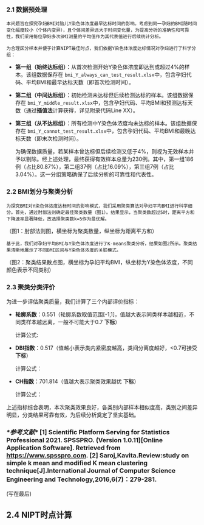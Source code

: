### 2.1 数据预处理

    本问题旨在探究孕妇BMI对胎儿Y染色体浓度最早达标时间的影响。考虑到同一孕妇的BMI随时间变化幅度较小（个体内变异），且个体间差异远大于时间变化量，为提高分析的准确性和可靠性，我们采用每位孕妇多次BMI测量的平均值作为其代表值进行后续统计分析。
    
    为合理区分样本并便于计算NIPT最佳时点，我们依据Y染色体浓度达标情况对孕妇进行了科学分组：

- **第一组（始终达标组）**：从首次检测开始Y染色体浓度即达到或超过4%的样本。该组数据保存在 `bmi_Y_always_can_test_result.xlsx`中，包含孕妇代码、平均BMI和最早达标天数（即首次检测时间）。
- **第二组（中间达标组）**：初始检测未达标但后续检测达标的样本。该组数据保存在 `bmi_Y_middle_result.xlsx`中，包含孕妇代码、平均BMI和预测达标天数（通过**插值法**计算获得，详见附录代码Line XX）。
- **第三组（从不达标组）**：所有检测中Y染色体浓度均未达标的样本。该组数据保存在 `bmi_Y_cannot_test_result.xlsx`中，包含孕妇代码、平均BMI和最晚达标天数（即末次检测时间）。

    为确保数据质量，若某样本曾达标但后续检测又低于4%，则视为无效样本并予以剔除。经上述处理，最终获得有效样本总量为230例。其中，第一组186例（占比80.87%），第二组37例（占比16.09%），第三组7例（占比3.04%）。这一分组策略确保了后续分析的可靠性和代表性。

### 2.2 BMI划分与聚类分析

    为探究BMI对Y染色体浓度达标时间的影响模式，我们采用聚类算法对孕妇平均BMI进行科学细分。首先，通过肘部法则确定最佳聚类数量（图1）。结果显示，当聚类数超过5时，距离平方和下降速率显著降低，故选择聚类数k=5作为最优解。

（图1：肘部法则图，横坐标为聚类数量，纵坐标为距离平方和）

    基于此，我们对孕妇平均BMI与Y染色体浓度进行了K-means聚类分析，结果如图2所示。聚类结果清晰地展示了不同BMI区间与Y染色体浓度的关联模式。

（图2：聚类结果散点图，横坐标为孕妇平均BMI，纵坐标为Y染色体浓度，不同颜色表示不同类别）

### 2.3 聚类分类评价

为进一步评估聚类质量，我们计算了三个内部评价指标：

- **轮廓系数**：0.551（轮廓系数取值范围[-1,1]，值越大表示同类样本越相近，不同类样本越远离，一般不可能大于0.7 **下标**）

  计算公式:
- **DBI指数**：0.517（值越小表示类内紧密度越高，类间分离度越好，<0.7可接受 **下标**）

  计算公式：
- **CH指数**：701.814（值越大表示聚类效果越优 **下标**）

  计算公式：

上述指标综合表明，本次聚类效果良好，各类别内部样本相似度高，类别之间差异明显，分类结果可靠有效，为后续分析奠定了坚实基础。

### ***\*参考文献\**** [1] Scientific Platform Serving for Statistics Professional 2021. SPSSPRO. (Version 1.0.11)[Online Application Software]. Retrieved from https://www.spsspro.com. [2] Saroj,Kavita.Review:study on simple k mean and modified K mean clustering technique[J].International Journal of Computer Science Engineering and Technology,2016,6(7)：279-281.

(写在最后)

## 2.4 NIPT时点计算

